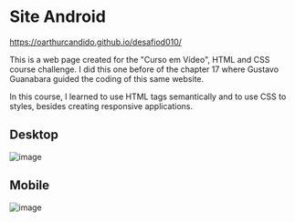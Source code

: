 # Site Android

https://oarthurcandido.github.io/desafiod010/

This is a web page created for the "Curso em Vídeo", HTML and CSS course challenge. 
I did this one before of the chapter 17 where Gustavo Guanabara guided the coding of this same website.

In this course, I learned to use HTML tags semantically and to use CSS to styles, besides creating responsive applications.

## Desktop
![image](https://user-images.githubusercontent.com/103594555/186487452-c27c5f05-f6c6-4baa-884a-ee2b629cac78.png)

## Mobile
![image](https://user-images.githubusercontent.com/103594555/186488162-6bc2831d-6293-4d23-ac4c-b3a08ccb6607.png)
